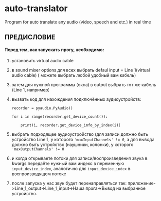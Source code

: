 # auto-translator
Program for auto translate any audio (video, speech and etc.) in real time

## ПРЕДИСЛОВИЕ

#### Перед тем, как запускать прогу, необходимо:

1) установить virtual audio cable

2) в sound mixer options для всех выбрать defaul input = Line 1(virtual audio cable) ( можете выбрать любой удобный вам кабель)

3) затем для нужной программы (окна) в output выбрать тот же кабель (Line 1, например) 

4) вызвать код для нахождения подключённых аудиоустройств:

   ```recorder = pyaudio.PyAudio()```

   ```for i in range(recorder.get_device_count()):```
   
   ```    print(i, recorder.get_device_info_by_index(i))```

5) выбрать подходящее аудиоустройство (для записи должно быть устройство Line 1, у которого ```'maxInputChannels' != 0```,
  а для вывода должно быть устройство (наушники, колонки), у которого ```'maxOutputChannels' != 0```

6) и когда открываете потоки для записи/воспроизведения звука в kwargs передаёте нужный вам индекс в переменную ```input_device_index```, аналогично для ```input_device_index``` в воспроизводящем потоке

7) после запуска у нас звук будет перенаправляться так: приложение->Line_1_output->Line_1_input->Наша прога->Вывод на выбранное устройство.

